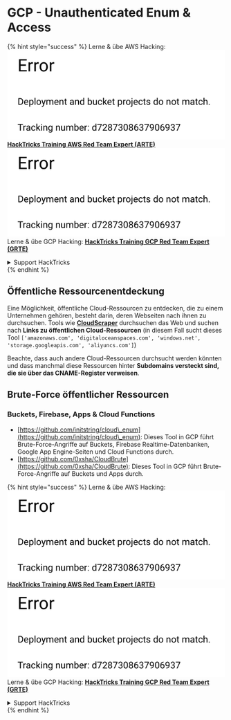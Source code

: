 # GCP - Unauthenticated Enum & Access

{% hint style="success" %}
Lerne & übe AWS Hacking:<img src="../../../.gitbook/assets/image (1) (1).png" alt="" data-size="line">[**HackTricks Training AWS Red Team Expert (ARTE)**](https://training.hacktricks.xyz/courses/arte)<img src="../../../.gitbook/assets/image (1) (1).png" alt="" data-size="line">\
Lerne & übe GCP Hacking: <img src="../../../.gitbook/assets/image (2).png" alt="" data-size="line">[**HackTricks Training GCP Red Team Expert (GRTE)**<img src="../../../.gitbook/assets/image (2).png" alt="" data-size="line">](https://training.hacktricks.xyz/courses/grte)

<details>

<summary>Support HackTricks</summary>

* Überprüfe die [**Abonnementpläne**](https://github.com/sponsors/carlospolop)!
* **Tritt der** 💬 [**Discord-Gruppe**](https://discord.gg/hRep4RUj7f) oder der [**Telegram-Gruppe**](https://t.me/peass) bei oder **folge** uns auf **Twitter** 🐦 [**@hacktricks\_live**](https://twitter.com/hacktricks\_live)**.**
* **Teile Hacking-Tricks, indem du PRs an die** [**HackTricks**](https://github.com/carlospolop/hacktricks) und [**HackTricks Cloud**](https://github.com/carlospolop/hacktricks-cloud) GitHub-Repos sendest.

</details>
{% endhint %}

## Öffentliche Ressourcenentdeckung

Eine Möglichkeit, öffentliche Cloud-Ressourcen zu entdecken, die zu einem Unternehmen gehören, besteht darin, deren Webseiten nach ihnen zu durchsuchen. Tools wie [**CloudScraper**](https://github.com/jordanpotti/CloudScraper) durchsuchen das Web und suchen nach **Links zu öffentlichen Cloud-Ressourcen** (in diesem Fall sucht dieses Tool `['amazonaws.com', 'digitaloceanspaces.com', 'windows.net', 'storage.googleapis.com', 'aliyuncs.com']`)

Beachte, dass auch andere Cloud-Ressourcen durchsucht werden könnten und dass manchmal diese Ressourcen hinter **Subdomains versteckt sind, die sie über das CNAME-Register verweisen**.

## Brute-Force öffentlicher Ressourcen

### Buckets, Firebase, Apps & Cloud Functions

* [https://github.com/initstring/cloud\_enum](https://github.com/initstring/cloud\_enum): Dieses Tool in GCP führt Brute-Force-Angriffe auf Buckets, Firebase Realtime-Datenbanken, Google App Engine-Seiten und Cloud Functions durch.
* [https://github.com/0xsha/CloudBrute](https://github.com/0xsha/CloudBrute): Dieses Tool in GCP führt Brute-Force-Angriffe auf Buckets und Apps durch.

{% hint style="success" %}
Lerne & übe AWS Hacking:<img src="../../../.gitbook/assets/image (1) (1).png" alt="" data-size="line">[**HackTricks Training AWS Red Team Expert (ARTE)**](https://training.hacktricks.xyz/courses/arte)<img src="../../../.gitbook/assets/image (1) (1).png" alt="" data-size="line">\
Lerne & übe GCP Hacking: <img src="../../../.gitbook/assets/image (2).png" alt="" data-size="line">[**HackTricks Training GCP Red Team Expert (GRTE)**<img src="../../../.gitbook/assets/image (2).png" alt="" data-size="line">](https://training.hacktricks.xyz/courses/grte)

<details>

<summary>Support HackTricks</summary>

* Überprüfe die [**Abonnementpläne**](https://github.com/sponsors/carlospolop)!
* **Tritt der** 💬 [**Discord-Gruppe**](https://discord.gg/hRep4RUj7f) oder der [**Telegram-Gruppe**](https://t.me/peass) bei oder **folge** uns auf **Twitter** 🐦 [**@hacktricks\_live**](https://twitter.com/hacktricks\_live)**.**
* **Teile Hacking-Tricks, indem du PRs an die** [**HackTricks**](https://github.com/carlospolop/hacktricks) und [**HackTricks Cloud**](https://github.com/carlospolop/hacktricks-cloud) GitHub-Repos sendest.

</details>
{% endhint %}

